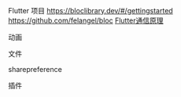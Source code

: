 Flutter 项目
https://bloclibrary.dev/#/gettingstarted
https://github.com/felangel/bloc
[Flutter通信原理](https://www.jianshu.com/p/b1eb0ef3e7a9)


动画

文件

sharepreference

插件